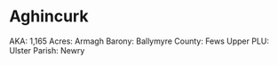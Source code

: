 # Aghincurk

AKA: 1,165
Acres: Armagh
Barony: Ballymyre
County: Fews Upper
PLU: Ulster
Parish: Newry